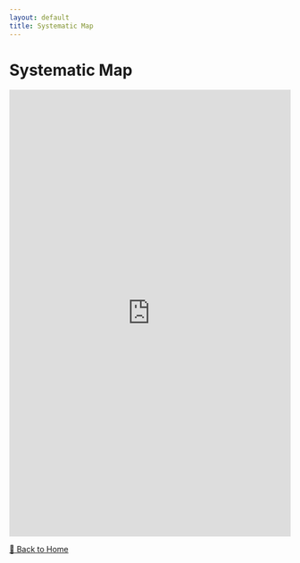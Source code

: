 ```yaml
---
layout: default
title: Systematic Map
---
```


# Systematic Map

<iframe 
  src="https://climateliterature.org/#/project/carbonpricing" 
  width="100%" 
  height="800px" 
  style="border: none;">
</iframe>

[🔄 Back to Home](index.md)
